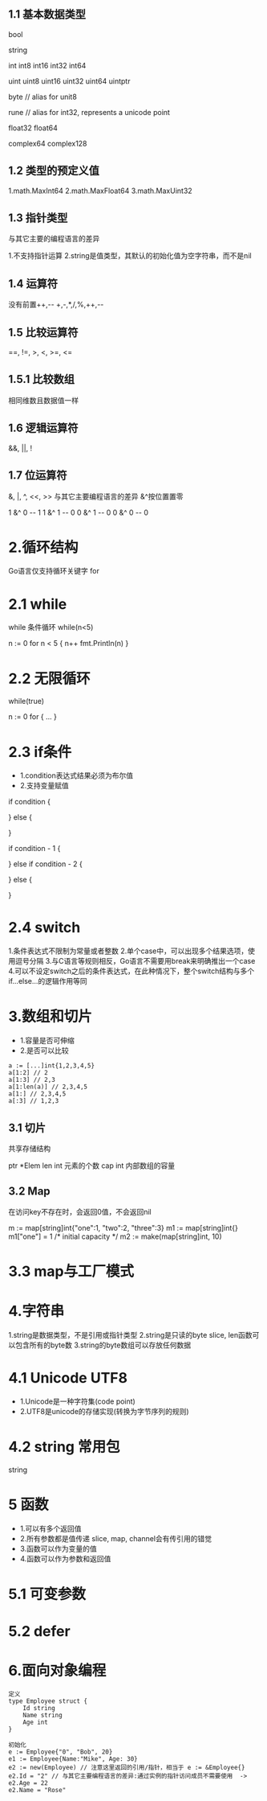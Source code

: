 ## 1.1 基本数据类型

bool

string

int int8 int16 int32 int64

uint uint8 uint16 uint32 uint64 uintptr

byte // alias for unit8

rune // alias for int32, represents a unicode point

float32 float64

complex64 complex128

## 1.2 类型的预定义值
1.math.MaxInt64
2.math.MaxFloat64
3.math.MaxUint32

## 1.3 指针类型

与其它主要的编程语言的差异

1.不支持指针运算
2.string是值类型，其默认的初始化值为空字符串，而不是nil

## 1.4 运算符
没有前置++,--
+,-,*,/,%,++,--

## 1.5 比较运算符

==, !=, >, <, >=, <=

## 1.5.1 比较数组
相同维数且数据值一样

## 1.6 逻辑运算符
&&, ||, !

## 1.7 位运算符
&, |, ^, <<, >>
与其它主要编程语言的差异
&^按位置置零

1 &^ 0 -- 1
1 &^ 1 -- 0
0 &^ 1 -- 0
0 &^ 0 -- 0

# 2.循环结构
Go语言仅支持循环关键字 for

# 2.1 while
while 条件循环
while(n<5)

n := 0
for n < 5 {
   n++
   fmt.Println(n)
}

# 2.2 无限循环
while(true)

n := 0
for {
...
}

# 2.3 if条件

- 1.condition表达式结果必须为布尔值
- 2.支持变量赋值

if condition {

} else {

}

if condition - 1 {

} else if condition - 2 {

} else {

}

# 2.4 switch
1.条件表达式不限制为常量或者整数
2.单个case中，可以出现多个结果选项，使用逗号分隔
3.与C语言等规则相反，Go语言不需要用break来明确推出一个case
4.可以不设定switch之后的条件表达式，在此种情况下，整个switch结构与多个if...else...的逻辑作用等同


# 3.数组和切片
- 1.容量是否可伸缩
- 2.是否可以比较
```
a := [...]int{1,2,3,4,5}
a[1:2] // 2
a[1:3] // 2,3
a[1:len(a)] // 2,3,4,5
a[1:] // 2,3,4,5
a[:3] // 1,2,3
```

## 3.1 切片

共享存储结构

ptr *Elem
len int 元素的个数
cap int 内部数组的容量

## 3.2 Map

在访问key不存在时，会返回0值，不会返回nil

m := map[string]int{"one":1, "two":2, "three":3}
m1 := map[string]int{}
m1["one"] = 1
/* initial capacity */
m2 := make(map[string]int, 10)

# 3.3 map与工厂模式

# 4.字符串
1.string是数据类型，不是引用或指针类型
2.string是只读的byte slice, len函数可以包含所有的byte数
3.string的byte数组可以存放任何数据

# 4.1 Unicode UTF8
- 1.Unicode是一种字符集(code point)
- 2.UTF8是unicode的存储实现(转换为字节序列的规则)

# 4.2 string 常用包
string

# 5 函数
- 1.可以有多个返回值
- 2.所有参数都是值传递 slice, map, channel会有传引用的错觉
- 3.函数可以作为变量的值
- 4.函数可以作为参数和返回值

# 5.1 可变参数
# 5.2 defer

# 6.面向对象编程

```$type
定义
type Employee struct {
    Id string
    Name string
    Age int
}

初始化
e := Employee{"0", "Bob", 20}
e1 := Employee{Name:"Mike", Age: 30}
e2 := new(Employee) // 注意这里返回的引用/指针，相当于 e := &Employee{}
e2.Id = "2" // 与其它主要编程语言的差异:通过实例的指针访问成员不需要使用  ->
e2.Age = 22
e2.Name = "Rose"


```
